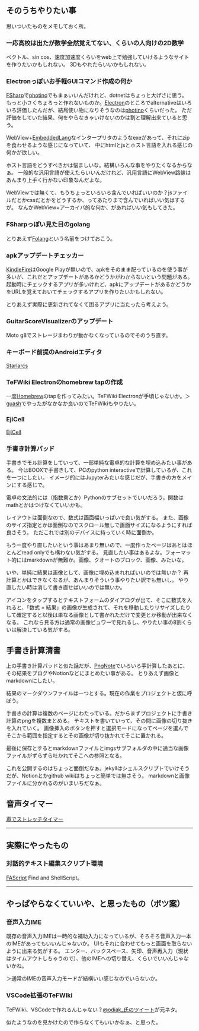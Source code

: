 ## そのうちやりたい事

思いついたものをメモしておく所。

### 一応高校は出たが数学全然覚えてない、くらいの人向けの2D数学

ベクトル、sin cos、速度加速度くらいをweb上で勉強していけるようなサイトを作りたいかもしれない。
3Dもやれたらいいかもしれない。

### Electronっぽいお手軽GUIコマンド作成の何か

[FSharp](FSharp)で[photino](photino)でもまぁいいんだけれど、dotnetはちょっと大げさに思う。
もっと小さくちょろっと作れないものか。[Electron](Electron)のところでalternativeはいろいろ評価したんだが、結局使い物になりそうなのは[photino](photino)くらいだった。
ただ評価をしていた結果、何をやらなきゃいけないのかは割と理解出来ていると思う。

WebView+[EmbeddedLang](EmbeddedLang)なインタープリタのようなexeがあって、それにzipを食わせるような感じになっていて、
中にhtmlとjsとホスト言語を入れる感じの何かが欲しい。

ホスト言語をどうすべきかは悩ましいな。結構いろんな事をやりたくなるからなぁ。
一般的な汎用言語が使えたらいいんだけれど、汎用言語にWebView路線はあんまり上手く行かない印象なんだよな。

WebViewでは無くて、もうちょっといろいろ含んでいればいいのか？jsファイルだとかcssだとかをどうするか、ってあたりまで含んでいればいい気はするが。
なんかWebView+アーカイバ的な何か、があればいい気もしてきた。

### FSharpっぽい見た目のgolang

とりあえず[Folang](Folang)という名前をつけておこう。

### apkアップデートチェッカー

[KindleFire](KindleFire)はGoogle Playが無いので、apkをそのまま配っているのを使う事が多いが、これだとアップデートがあるかどうかがわからないという問題がある。
起動時にチェックするアプリが多いけれど、apkにアップデートがあるかどうかをURLを覚えておいてチェックするアプリを作りたいかもしれない。

とりあえず実際に更新されてなくて困るアプリに当たったら考えよう。

### GuitarScoreVisualizerのアップデート

Moto g8でストレージまわりが動かなくなっているのでそのうち直す。

### キーボード前提のAndroidエディタ

[Starlarcs](Starlarcs)

### TeFWiki Electronのhomebrew tapの作成

一度[Homebrew](Homebrew)のtapを作ってみたい。TeFWiki Electronが手頃じゃないか。＞[guash](guash)でやったがなかなか良いのでTeFWikiもやりたい。

### EjiCell

[EjiCell](EjiCell)

### 手書き計算パッド

手書きでモル計算をしていって、一部単純な電卓的な計算を埋め込みたい事がある。
今はBOOXで手書きして、PCのpython interactiveで計算しているが、これを一つにしたい。
イメージ的にはJupyterみたいな感じだが、手書きの方をメインにする感じで。

電卓の文法的には（指数乗とか）Pythonのサブセットでいいだろう。関数はmathとかはつけなくていいかも。

レイアウトは面倒なので、数式は画面幅いっぱいで良い気がする。
また、画像のサイズ指定とかは面倒なのでスクロール無しで画面サイズになるようにすれば良さそう。
ただこれでは別のデバイスに持っていく時に面倒か。

もう一度やり直したいという事はあまり無いので、一度作ったページはあとはほとんどread onlyでも構わない気がする。
見直したい事はあるよな。フォーマット的にはmarkdownが無難か。画像、クオートのブロック、画像、みたいな。

いや、単純に結果は画像として、画像に埋め込まれればいいのでは無いか？
再計算とかはできなくなるが、あんまりそういう事やりたい訳でも無いし。
やり直したい時は消して書き直せばいいのでは無いか。

アイコンをタップするとテキストフォームのダイアログが出て、そこに数式を入れると、「数式 = 結果」の画像が生成されて、それを移動したりリサイズしたりして確定すると以後は単なる画像として書かれただけで変更とか移動が出来なくなる。
これなら見る方は通常の画像ビュワーで見れるし、やりたい事の8割くらいは解決している気がする。

## 手書き計算清書

上の手書き計算パッドと似た話だが、[PngNote](PngNote)でいろいろ手計算したあとに、
その結果をブログやNotionなどにまとめたい事がある。
とりあえず画像とmarkdownにしたい。

結果のマークダウンファイルは一つとする。現在の作業をプロジェクトと仮に呼ぼう。

手書きの計算は複数のページにわたっている。だからまずプロジェクトに手書き計算のpngを複数まとめる。
テキストを書いていって、その間に画像の切り抜きを入れていく。
画像挿入のボタンを押すと選択モードになってページを選んでそこから範囲を指定するとその画像が切り抜かれてそこに置かれる。

最後に保存とするとmarkdownファイルとimgsサブフォルダの中に適当な画像ファイルがずらずら吐かれてそこへの参照となる。

これを公開するのはちょっと面倒だなぁ。jekyllはシェルスクリプトでいけそうだが、Notionとかgithub wikiはちょっと簡単では無さそう。
markdownと画像ファイルに分かれるのがいまいちだなぁ。

## 音声タイマー

[声でストレッチタイマー](%E5%A3%B0%E3%81%A7%E3%82%B9%E3%83%88%E3%83%AC%E3%83%83%E3%83%81%E3%82%BF%E3%82%A4%E3%83%9E%E3%83%BC)

----

## 実際にやったもの

### 対話的テキスト編集スクリプト環境

[FAScript](FAScript) Find and ShellScript。



----

## やっぱやらなくていいや、と思ったもの（ボツ案）

### 音声入力IME

既存の音声入力IMEは一時的な補助入力になっているが、そろそろ音声入力一本のIMEがあってもいいんじゃないか。
UIもそれに合わせてもっと画面を取らないように出来る気がする。
エンター、バックスペース、矢印、音声再入力（現状はタイムアウトしちゃうので）、他のIMEへの切り替え、くらいでいいんじゃないかね。

＞通常のIMEの音声入力モードが結構いい感じなのでいらないか。


### VSCode拡張のTeFWIki

TeFWIki、VSCodeで作れるんじゃない？[@odiak_氏のツイート](https://twitter.com/odiak_/status/1466167604800733184)が元ネタ。

似たようなのを見かけたので作らなくてもいいかなぁ、と思った。